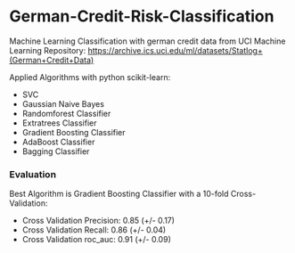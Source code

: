 # German-Credit-Risk-Classification
Machine Learning Classification with german credit data from UCI Machine Learning Repository: https://archive.ics.uci.edu/ml/datasets/Statlog+(German+Credit+Data)

Applied Algorithms with python scikit-learn: 
 
 * SVC
 * Gaussian Naive Bayes
 * Randomforest Classifier
 * Extratrees Classifier
 * Gradient Boosting Classifier
 * AdaBoost Classifier
 * Bagging Classifier
 
 ### Evaluation
 
 Best Algorithm is Gradient Boosting Classifier with a 10-fold Cross-Validation:
 
* Cross Validation Precision: 0.85 (+/- 0.17)
* Cross Validation Recall: 0.86 (+/- 0.04)
* Cross Validation roc_auc: 0.91 (+/- 0.09)
 
 
 
